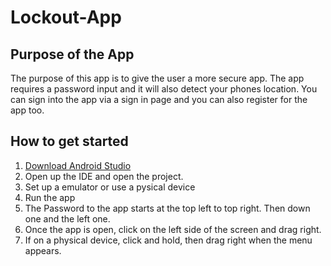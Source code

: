 # Lockout-App
## Purpose of the App
The purpose of this app is to give the user a more secure app. The app requires a password input and it will also detect your phones location. You can sign into the app via a sign in page and you can also register for the app too.
## How to get started
1. [Download Android Studio](https://developer.android.com/studio/?gclid=CjwKCAjwjZmTBhB4EiwAynRmD3gYWn6ozblkJpa4kyytiY0KK_eYNg3qP0WZs67_s-fTUy0l3Ao5BhoC7lUQAvD_BwE&gclsrc=aw.ds)
2. Open up the IDE and open the project.
3. Set up a emulator or use a pysical device
4. Run the app
5. The Password to the app starts at the top left to top right. Then down one and the left one.
6. Once the app is open, click on the left side of the screen and drag right.
7. If on a physical device, click and hold, then drag right when the menu appears.
